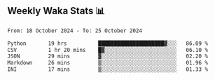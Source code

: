 ## Weekly Waka Stats 📊
<!--START_SECTION:waka-->

```txt
From: 18 October 2024 - To: 25 October 2024

Python       19 hrs          █████████████████████▓░░░   86.09 %
CSV          1 hr 20 mins    █▓░░░░░░░░░░░░░░░░░░░░░░░   06.10 %
JSON         29 mins         ▓░░░░░░░░░░░░░░░░░░░░░░░░   02.20 %
Markdown     26 mins         ▒░░░░░░░░░░░░░░░░░░░░░░░░   01.96 %
INI          17 mins         ▒░░░░░░░░░░░░░░░░░░░░░░░░   01.33 %
```

<!--END_SECTION:waka-->

<!--

Here are some ideas to get you started:

- 🔭 I’m currently working on (way to add branches committed on)
- 🌱 I’m currently learning Web Frameworks and Machine Learning! (Lisp, JS (react & angular), Python, and __)
- 💬 Ask me about ...
- 📫 How to reach me: 
- 😄 Pronouns: He/Him/His
- ⚡ Fun fact: ...

that-recsys-lab
-->

